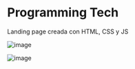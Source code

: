 # Programming Tech
Landing page creada con HTML, CSS y JS

![image](https://user-images.githubusercontent.com/66580845/185779060-8ba83fa0-2341-4ae4-8c1b-3acc68911e9f.png)

![image](https://user-images.githubusercontent.com/66580845/185779084-d1c9abe5-b213-4c5e-bbbd-9dcc720bb11a.png)
